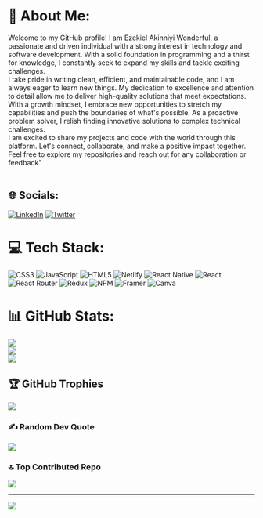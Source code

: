 # 💫 About Me:
Welcome to my GitHub profile! I am Ezekiel Akinniyi Wonderful, a passionate and driven individual with a strong interest in technology and software development. With a solid foundation in programming and a thirst for knowledge, I constantly seek to expand my skills and tackle exciting challenges.<br>I take pride in writing clean, efficient, and maintainable code, and I am always eager to learn new things. My dedication to excellence and attention to detail allow me to deliver high-quality solutions that meet expectations.<br>With a growth mindset, I embrace new opportunities to stretch my capabilities and push the boundaries of what's possible. As a proactive problem solver, I relish finding innovative solutions to complex technical challenges.<br>I am excited to share my projects and code with the world through this platform. Let's connect, collaborate, and make a positive impact together. Feel free to explore my repositories and reach out for any collaboration or feedback"<br><br>


## 🌐 Socials:
[![LinkedIn](https://img.shields.io/badge/LinkedIn-%230077B5.svg?logo=linkedin&logoColor=white)](https://linkedin.com/in/ezekiel-akinniyi) [![Twitter](https://img.shields.io/badge/Twitter-%231DA1F2.svg?logo=Twitter&logoColor=white)](https://twitter.com/wonder_script) 

# 💻 Tech Stack:
![CSS3](https://img.shields.io/badge/css3-%231572B6.svg?style=for-the-badge&logo=css3&logoColor=white) ![JavaScript](https://img.shields.io/badge/javascript-%23323330.svg?style=for-the-badge&logo=javascript&logoColor=%23F7DF1E) ![HTML5](https://img.shields.io/badge/html5-%23E34F26.svg?style=for-the-badge&logo=html5&logoColor=white) ![Netlify](https://img.shields.io/badge/netlify-%23000000.svg?style=for-the-badge&logo=netlify&logoColor=#00C7B7) ![React Native](https://img.shields.io/badge/react_native-%2320232a.svg?style=for-the-badge&logo=react&logoColor=%2361DAFB) ![React](https://img.shields.io/badge/react-%2320232a.svg?style=for-the-badge&logo=react&logoColor=%2361DAFB) ![React Router](https://img.shields.io/badge/React_Router-CA4245?style=for-the-badge&logo=react-router&logoColor=white) ![Redux](https://img.shields.io/badge/redux-%23593d88.svg?style=for-the-badge&logo=redux&logoColor=white) ![NPM](https://img.shields.io/badge/NPM-%23000000.svg?style=for-the-badge&logo=npm&logoColor=white) ![Framer](https://img.shields.io/badge/Framer-black?style=for-the-badge&logo=framer&logoColor=blue) ![Canva](https://img.shields.io/badge/Canva-%2300C4CC.svg?style=for-the-badge&logo=Canva&logoColor=white)
# 📊 GitHub Stats:
![](https://github-readme-stats.vercel.app/api?username=wondersmasher&theme=react&hide_border=false&include_all_commits=true&count_private=true)<br/>
![](https://github-readme-streak-stats.herokuapp.com/?user=wondersmasher&theme=react&hide_border=false)<br/>
![](https://github-readme-stats.vercel.app/api/top-langs/?username=wondersmasher&theme=react&hide_border=false&include_all_commits=true&count_private=true&layout=compact)

## 🏆 GitHub Trophies
![](https://github-profile-trophy.vercel.app/?username=wondersmasher&theme=apprentice&no-frame=true&no-bg=true&margin-w=4)

### ✍️ Random Dev Quote
![](https://quotes-github-readme.vercel.app/api?type=horizontal&theme=radical)

### 🔝 Top Contributed Repo
![](https://github-contributor-stats.vercel.app/api?username=wondersmasher&limit=5&theme=dark&combine_all_yearly_contributions=true)

---
[![](https://visitcount.itsvg.in/api?id=wondersmasher&icon=0&color=0)](https://visitcount.itsvg.in)

<!-- Proudly created with GPRM ( https://gprm.itsvg.in ) -->
